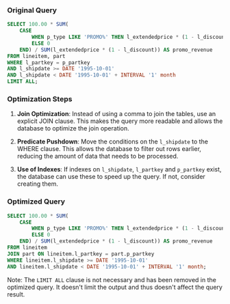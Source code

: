 ### Original Query
```sql
SELECT 100.00 * SUM(
    CASE 
        WHEN p_type LIKE 'PROMO%' THEN l_extendedprice * (1 - l_discount) 
        ELSE 0 
    END) / SUM(l_extendedprice * (1 - l_discount)) AS promo_revenue 
FROM lineitem, part 
WHERE l_partkey = p_partkey 
AND l_shipdate >= DATE '1995-10-01' 
AND l_shipdate < DATE '1995-10-01' + INTERVAL '1' month 
LIMIT ALL;
```

### Optimization Steps

1. **Join Optimization**: Instead of using a comma to join the tables, use an explicit JOIN clause. This makes the query more readable and allows the database to optimize the join operation.

2. **Predicate Pushdown**: Move the conditions on the `l_shipdate` to the WHERE clause. This allows the database to filter out rows earlier, reducing the amount of data that needs to be processed.

3. **Use of Indexes**: If indexes on `l_shipdate`, `l_partkey` and `p_partkey` exist, the database can use these to speed up the query. If not, consider creating them.

### Optimized Query
```sql
SELECT 100.00 * SUM(
    CASE 
        WHEN p_type LIKE 'PROMO%' THEN l_extendedprice * (1 - l_discount) 
        ELSE 0 
    END) / SUM(l_extendedprice * (1 - l_discount)) AS promo_revenue 
FROM lineitem 
JOIN part ON lineitem.l_partkey = part.p_partkey 
WHERE lineitem.l_shipdate >= DATE '1995-10-01' 
AND lineitem.l_shipdate < DATE '1995-10-01' + INTERVAL '1' month;
```

Note: The `LIMIT ALL` clause is not necessary and has been removed in the optimized query. It doesn't limit the output and thus doesn't affect the query result.